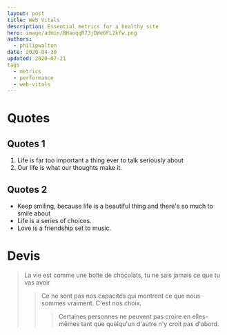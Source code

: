 ```yaml
---
layout: post
title: Web Vitals
description: Essential metrics for a healthy site
hero: image/admin/BHaoqqR73jDWe6FL2kfw.png
authors:
  - philipwalton
date: 2020-04-30
updated: 2020-07-21
tags
  - metrics
  - performance
  - web-vitals
---
```


# Quotes

## Quotes 1

1. Life is far too important a thing ever to talk seriously about
2. Our life is what our thoughts make it.

## Quotes 2
- Keep smiling, because life is a beautiful thing and there's so much to smile about
- Life is a series of choices.
- Love is a friendship set to music.

# Devis

> La vie est comme une boîte de chocolats, tu ne sais jamais ce que tu vas avoir
>
> > Ce ne sont pas nos capacités qui montrent ce que nous sommes vraiment. C'est nos choix.
> >
> > > Certaines personnes ne peuvent pas croire en elles-mêmes tant que quelqu'un d'autre n'y croit pas d'abord.
